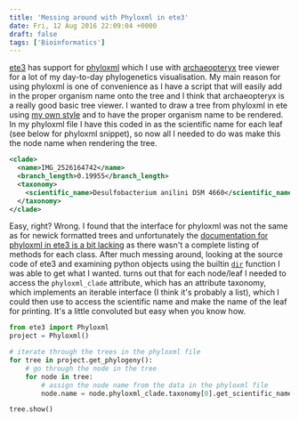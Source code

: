 ```yaml
---
title: 'Messing around with Phyloxml in ete3'
date: Fri, 12 Aug 2016 22:09:04 +0000
draft: false
tags: ['Bioinformatics']
---
```


[ete3](http://etetoolkit.org/) has support for [phyloxml](http://www.phyloxml.org/) which I use with [archaeopteryx](https://sites.google.com/site/cmzmasek/home/software/archaeopteryx) tree viewer for a lot of my day-to-day phylogenetics visualisation. My main reason for using phyloxml is one of convenience as I have a script that will easily add in the proper organism name onto the tree and I think that archaeopteryx is a really good basic tree viewer. I wanted to draw a tree from phyloxml in ete using [my own style](https://connorskennerton.wordpress.com/2016/07/09/drawing-phylogenetic-trees-connor-style/) and to have the proper organism name to be rendered. In my phyloxml file I have this coded in as the scientific name for each leaf (see below for phyloxml snippet), so now all I needed to do was make this the node name when rendering the tree. 

```xml
<clade> 
  <name>IMG_2526164742</name> 
  <branch_length>0.19955</branch_length> 
  <taxonomy> 
    <scientific_name>Desulfobacterium anilini DSM 4660</scientific_name> 
  </taxonomy>
</clade> 
 ```
  Easy, right? Wrong. I found that the interface for phyloxml was not the same as for newick formatted trees and unfortunately the [documentation for phyloxml in ete3 is a bit lacking](http://etetoolkit.org/docs/latest/reference/reference_phyloxml.html) as there wasn't a complete listing of methods for each class. After much messing around, looking at the source code of ete3 and examining python objects using the builtin [`dir`](https://docs.python.org/3/library/functions.html#dir) function I was able to get what I wanted. turns out that for each node/leaf I needed to access the `phyloxml_clade` attribute, which has an attribute taxonomy, which implements an iterable interface (I think it's probably a list), which I could then use to access the scientific name and make the name of the leaf for printing. It's a little convoluted but easy when you know how. 
  
```python
from ete3 import Phyloxml
project = Phyloxml()

# iterate through the trees in the phyloxml file
for tree in project.get_phylogeny():
    # go through the node in the tree
    for node in tree:
        # assign the node name from the data in the phyloxml file
        node.name = node.phyloxml_clade.taxonomy[0].get_scientific_name()

tree.show()
```
